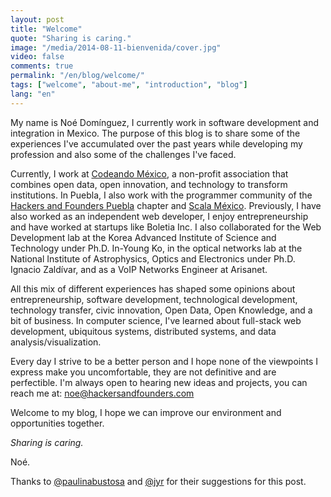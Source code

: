 ```yaml
---
layout: post
title: "Welcome"
quote: "Sharing is caring."
image: "/media/2014-08-11-bienvenida/cover.jpg"
video: false
comments: true
permalink: "/en/blog/welcome/"
tags: ["welcome", "about-me", "introduction", "blog"]
lang: "en"
---
```


My name is Noé Domínguez, I currently work in software development and integration in Mexico.
The purpose of this blog is to share some of the experiences I've accumulated over the past years while developing my profession and also some of the challenges I've faced.

Currently, I work at [Codeando México](http://www.codeandomexico.org), a non-profit association that combines open data, open innovation, and technology to transform institutions.
In Puebla, I also work with the programmer community of the [Hackers and Founders Puebla](http://www.hfpuebla.org) chapter and [Scala México](http://www.scala.org.mx).
Previously, I have also worked as an independent web developer, I enjoy entrepreneurship and have worked at startups like Boletia Inc. I also collaborated for the Web Development lab at the Korea Advanced Institute of Science and Technology under Ph.D. In-Young Ko, in the optical networks lab at the National Institute of Astrophysics, Optics and Electronics under Ph.D. Ignacio Zaldívar, and as a VoIP Networks Engineer at Arisanet.

All this mix of different experiences has shaped some opinions about entrepreneurship, software development, technological development, technology transfer, civic innovation, Open Data, Open Knowledge, and a bit of business. In computer science, I've learned about full-stack web development, ubiquitous systems, distributed systems, and data analysis/visualization.

Every day I strive to be a better person and I hope none of the viewpoints I express make you uncomfortable, they are not definitive and are perfectible. I'm always open to hearing new ideas and projects, you can reach me at: [noe@hackersandfounders.com](mailto:noe@hackersandfounders.com)

Welcome to my blog, I hope we can improve our environment and opportunities together.

<cite>Sharing is caring.</cite>


Noé.

Thanks to [@paulinabustosa](http://www.twitter.com/paulinabustosa) and [@jyr](http://www.twitter.com/jyr) for their suggestions for this post.
